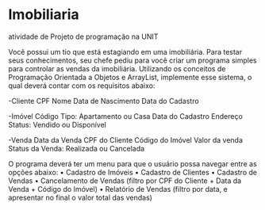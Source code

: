 # Imobiliaria
atividade de Projeto de programação na UNIT 

Você possui um tio que está estagiando em uma imobiliária. Para testar seus
conhecimentos, seu chefe pediu para você criar um programa simples para
controlar as vendas da imobiliária. Utilizando os conceitos de Programação
Orientada a Objetos e ArrayList, implemente esse sistema, o qual deverá contar
com os requisitos abaixo:

-Cliente
CPF
Nome
Data de Nascimento
Data do Cadastro

-Imóvel
Código
Tipo: Apartamento ou Casa
Data do Cadastro
Endereço
Status: Vendido ou Disponível

-Venda
Data da Venda
CPF do Cliente
Código do Imóvel
Valor da venda
Status da Venda: Realizada ou Cancelada

O programa deverá ter um menu para que o usuário possa navegar entre as
opções abaixo:
• Cadastro de Imóveis 
• Cadastro de Clientes 
• Cadastro de Vendas 
• Cancelamento de Vendas (filtro por CPF do Cliente + Data da Venda +
Código do Imóvel) 
• Relatório de Vendas (filtro por data, e apresentar no final o valor total das
vendas) 
